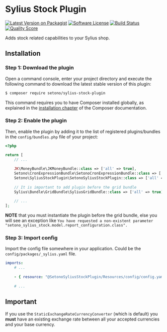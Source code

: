 # Sylius Stock Plugin

[![Latest Version on Packagist][ico-version]][link-packagist]
[![Software License][ico-license]](LICENSE)
[![Build Status][ico-travis]][link-travis]
[![Quality Score][ico-code-quality]][link-code-quality]

Adds stock related capabilities to your Sylius shop.

## Installation


### Step 1: Download the plugin

Open a command console, enter your project directory and execute the following command to download the latest stable version of this plugin:

```bash
$ composer require setono/sylius-stock-plugin
```

This command requires you to have Composer installed globally, as explained in the [installation chapter](https://getcomposer.org/doc/00-intro.md) of the Composer documentation.


### Step 2: Enable the plugin

Then, enable the plugin by adding it to the list of registered plugins/bundles
in the `config/bundles.php` file of your project:

```php
<?php

return [
    // ...
    
    JK\MoneyBundle\JKMoneyBundle::class => ['all' => true],
    Setono\CronExpressionBundle\SetonoCronExpressionBundle::class => ['all' => true],
    Setono\SyliusStockPlugin\SetonoSyliusStockPlugin::class => ['all' => true],
    
    // It is important to add plugin before the grid bundle
    Sylius\Bundle\GridBundle\SyliusGridBundle::class => ['all' => true],
        
    // ...
];
```

**NOTE** that you must instantiate the plugin before the grid bundle, else you will see an exception like `You have requested a non-existent parameter "setono_sylius_stock.model.report_configuration.class".`

### Step 3: Import config
Import the config file somewhere in your application. Could be the `config/packages/_sylius.yaml` file.

```yaml
imports:
    # ...
    
    - { resource: "@SetonoSyliusStockPlugin/Resources/config/config.yaml" }
    
    # ...
```

## Important
If you use the `StaticExchangeRateCurrencyConverter` (which is default) you **must** have an existing exchange rate between all your accepted currencies and your base currency.

[ico-version]: https://img.shields.io/packagist/v/setono/sylius-stock-plugin.svg?style=flat-square
[ico-license]: https://img.shields.io/badge/license-MIT-brightgreen.svg?style=flat-square
[ico-travis]: https://img.shields.io/travis/Setono/SyliusStockPlugin/master.svg?style=flat-square
[ico-code-quality]: https://img.shields.io/scrutinizer/g/Setono/SyliusStockPlugin.svg?style=flat-square

[link-packagist]: https://packagist.org/packages/setono/sylius-stock-plugin
[link-travis]: https://travis-ci.org/Setono/SyliusStockPlugin
[link-code-quality]: https://scrutinizer-ci.com/g/Setono/SyliusStockPlugin
